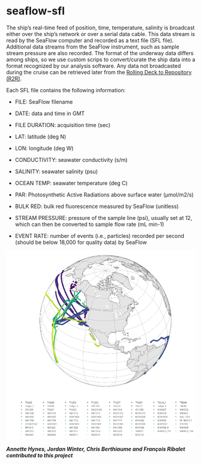 # seaflow-sfl

The ship’s real-time feed of position, time, temperature, salinity is broadcast either over the ship’s network or over a serial data cable. This data stream is read by the SeaFlow computer and recorded as a text file (SFL file). Additional data streams from the SeaFlow instrument, such as sample stream pressure are also recorded. The format of the underway data differs among ships, so we use custom scrips to convert/curate the ship data into a format recognized by our analysis software. Any data not broadcasted during the cruise can be retrieved later from the [Rolling Deck to Repository (R2R)](http://www.rvdata.us).

Each SFL file contains the following information:

- FILE: SeaFlow filename

- DATE: data and time in GMT

- FILE DURATION: acquisition time (sec)

- LAT: latitude (deg N)

- LON: longitude (deg W)

- CONDUCTIVITY: seawater conductivity (s/m)

- SALINITY: seawater salinity (psu)

- OCEAN TEMP: seawater temperature (deg C)

- PAR: Photosynthetic Active Radiations above surface water (µmol/m2/s)

- BULK RED: bulk red fluorescence measured by SeaFlow (unitless)

- STREAM PRESSURE: pressure of the sample line (psi), usually set at 12, which can then be converted to sample flow rate (mL min-1)

- EVENT RATE: number of events (i.e., particles) recorded per second (should be below 18,000 for quality data) by SeaFlow


![alt text](cruise-track.png "SeaFlow cruise tracks")

***Annette Hynes, Jordan Winter, Chris Berthiaume and François Ribalet contributed to this project***
